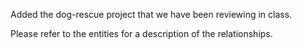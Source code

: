 Added the dog-rescue project that we have been reviewing in class.

Please refer to the entities for a description of the relationships.
